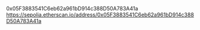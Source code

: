 0x05F3883541C6eb62a961bD914c388D50A783A41a
https://sepolia.etherscan.io/address/0x05F3883541C6eb62a961bD914c388D50A783A41a
